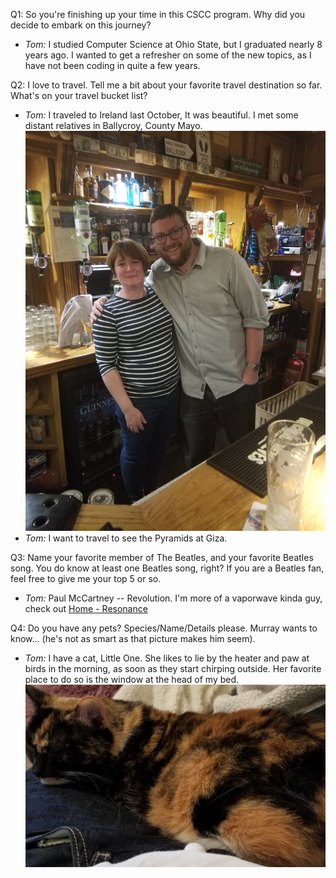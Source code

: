 Q1: So you're finishing up your time in this CSCC program. Why did you decide to embark on this journey?
* *Tom:* I studied Computer Science at Ohio State, but I graduated nearly 8 years ago. I wanted to get a refresher on some of the new topics, as I have not been coding in quite a few years.

Q2: I love to travel. Tell me a bit about your favorite travel destination so far. What's on your travel bucket list?
* *Tom:* I traveled to Ireland last October, It was beautiful. I met some distant relatives in Ballycroy, County Mayo.
![Ballycroy](/images/BallyCroy.jpg)
* *Tom:* I want to travel to see the Pyramids at Giza.

Q3: Name your favorite member of The Beatles, and your favorite Beatles song. You do know at least one Beatles song, right? If you are a Beatles fan, feel free to give me your top 5 or so.
* *Tom:* Paul McCartney -- Revolution. I'm more of a vaporwave kinda guy, check out [Home - Resonance](https://www.youtube.com/watch?v=8GW6sLrK40k)

Q4: Do you have any pets? Species/Name/Details please. Murray wants to know... (he's not as smart as that picture makes him seem).
* *Tom:* I have a cat, Little One. She likes to lie by the heater and paw at birds in the morning, as soon as they start chirping outside. Her favorite place to do so is the window at the head of my bed. 
![LittleOne](/images/LittleOne.jpg)